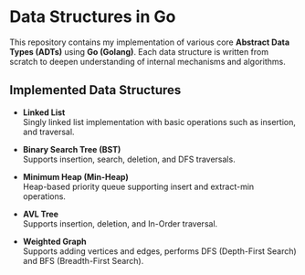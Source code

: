 # Data Structures in Go

This repository contains my implementation of various core **Abstract Data Types (ADTs)** using **Go (Golang)**.
Each data structure is written from scratch to deepen understanding of internal mechanisms and algorithms.

## Implemented Data Structures

- **Linked List**  
  Singly linked list implementation with basic operations such as insertion, and traversal.

- **Binary Search Tree (BST)**  
  Supports insertion, search, deletion, and DFS traversals.

- **Minimum Heap (Min-Heap)**  
  Heap-based priority queue supporting insert and extract-min operations.

- **AVL Tree**  
  Supports insertion, deletion, and In-Order traversal.

- **Weighted Graph**  
  Supports adding vertices and edges, performs DFS (Depth-First Search) and BFS (Breadth-First Search).
